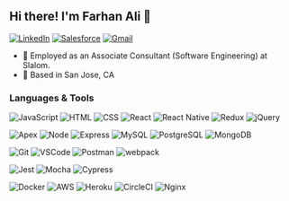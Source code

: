 ## Hi there! I'm Farhan Ali 👋

[![LinkedIn](https://img.shields.io/badge/Farhan_Ali%20-%230077B5.svg?&style=flat-square&logo=linkedin&logoColor=white&link=https://www.linkedin.com/in/farhanali3193/)](https://www.linkedin.com/in/farhanali3193/)
[![Salesforce](https://img.shields.io/badge/Farhan_Ali%20-%2300A1E0.svg?&style=flat-square&logo=salesforce&logoColor=white&link=https://trailblazer.me/id/fali)](https://trailblazer.me/id/fali)
[![Gmail](https://img.shields.io/badge/farhanali3193%20-%23D14836.svg?&style=flat-square&logo=gmail&logoColor=white&link=mailto:farhanali3193@gmail.com)](mailto:farhanali3193@gmail.com)

- :office: Employed as an Associate Consultant (Software Engineering) at Slalom.
- :round_pushpin: Based in San Jose, CA

### Languages & Tools
![JavaScript](https://img.shields.io/badge/JavaScript%20-%23323330.svg?&style=flat-square&logo=javascript&logoColor=%23F7DF1E)
![HTML](https://img.shields.io/badge/HTML5%20-%23E34F26.svg?&style=flat-square&logo=html5&logoColor=white)
![CSS](https://img.shields.io/badge/CSS3%20-%231572B6.svg?&style=flat-square&logo=css3&logoColor=white)
![React](https://img.shields.io/badge/React%20-%2320232a.svg?&style=flat-square&logo=react&logoColor=%2361DAFB)
![React Native](https://img.shields.io/badge/React_Native-20232A?style=flat-square&logo=react&logoColor=61DAFB)
![Redux](https://img.shields.io/badge/Redux-593D88?style=flat-square&logo=redux&logoColor=white)
![jQuery](https://img.shields.io/badge/jQuery-0769AD?style=flat-square&logo=jquery&logoColor=white)

![Apex](https://img.shields.io/badge/Apex%20-%2300A1E0.svg?&style=flat-square&logo=salesforce&logoColor=white)
![Node](https://img.shields.io/badge/Node.js%20-%2343853D.svg?&style=flat-square&logo=node.js&logoColor=white)
![Express](https://img.shields.io/badge/Express%20-%23404d59.svg?&style=flat-square)
![MySQL](https://img.shields.io/badge/MySQL-%2300f.svg?&style=flat-square&logo=mysql&logoColor=white)
![PostgreSQL](https://img.shields.io/badge/PostgreSQL-%23316192.svg?&style=flat-square&logo=postgresql&logoColor=white)
![MongoDB](https://img.shields.io/badge/MongoDB-%234ea94b.svg?&style=flat-square&logo=mongodb&logoColor=white)

![Git](https://img.shields.io/badge/Git%20-%23F05033.svg?&style=flat-square&logo=git&logoColor=white)
![VSCode](https://img.shields.io/badge/VS%20Code%20-%23007ACC.svg?&style=flat-square&logo=visual-studio-code&logoColor=white)
![Postman](https://img.shields.io/badge/Postman-FF6C37?style=flat-square&logo=Postman&logoColor=white)
![webpack](https://img.shields.io/badge/webpack%20-%238DD6F9.svg?&style=flat-square&logo=webpack&logoColor=black)

![Jest](https://img.shields.io/badge/Jest%20-%23C21325.svg?&style=flat-square&logo=Jest&logoColor=white)
![Mocha](https://img.shields.io/badge/Mocha-8D6748?style=flat-square&logo=Mocha&logoColor=white)
![Cypress](https://img.shields.io/badge/Cypress-17202C?style=flat-square&logo=cypress&logoColor=white)

![Docker](https://img.shields.io/badge/Docker-2CA5E0?style=flat-square&logo=docker&logoColor=white)
![AWS](https://img.shields.io/badge/AWS-%23FF9900.svg?style=flat-square&logo=amazon-aws&logoColor=white)
![Heroku](https://img.shields.io/badge/Heroku-430098?style=flat-square&logo=heroku&logoColor=white)
![CircleCI](https://img.shields.io/badge/circleci-343434?style=flat-square&logo=circleci&logoColor=white)
![Nginx](https://img.shields.io/badge/Nginx-009639?style=flat-square&logo=nginx&logoColor=white)
